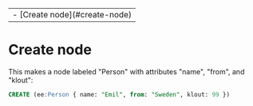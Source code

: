 <table class="TOC"><tr><td>- [Create node](#create-node)
</td></tr></table>




# Create node

This makes a node labeled "Person" with attributes "name", "from", and "klout":

```SQL
CREATE (ee:Person { name: "Emil", from: "Sweden", klout: 99 })
```